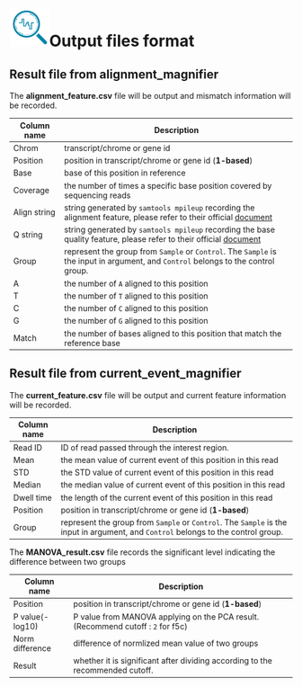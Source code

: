 # ![logo](logo_tiny.png "nanoCEM")Output files format

## Result file from alignment_magnifier

The **alignment_feature.csv** file will be output and mismatch information will be recorded.

| Column name       |Description|
|------------|------------|
| Chrom      |transcript/chrome or gene id
| Position   |position in transcript/chrome or gene id (**1-based**)
| Base       |base of this position in reference
| Coverage   |the number of times a specific base position covered by sequencing reads
| Align string |string generated by `samtools mpileup` recording the alignment feature, please refer to their official [document](https://www.htslib.org/doc/samtools-mpileup.html)
| Q string   |string generated by `samtools mpileup` recording the base quality feature, please refer to their official [document](https://www.htslib.org/doc/samtools-mpileup.html)
| Group      |represent the group from `Sample` or `Control`. The `Sample` is the input in argument, and `Control` belongs to the control group.
| A          |the number of `A` aligned to this position
| T          |the number of `T` aligned to this position
| C          |the number of `C` aligned to this position
| G          |the number of `G` aligned to this position
| Match      |the number of bases aligned to this position that match the reference base

## Result file from current_event_magnifier

The **current_feature.csv** file will be output and current feature information will be recorded.

| Column name       |Description|
|------------|------------|
| Read ID | ID of read passed through the interest region.
| Mean |the mean value of current event of this position in this read
| STD  |the STD value of current event of this position in this read
| Median |the median value of current event of this position in this read
| Dwell time |the length of the current event of this position in this read
| Position |position in transcript/chrome or gene id (**1-based**)
| Group |represent the group from `Sample` or `Control`. The `Sample` is the input in argument, and `Control` belongs to the control group.


The **MANOVA_result.csv** file records the significant level indicating the difference between two groups

| Column name     |Description|
|-----------------|------------|
| Position        | position in transcript/chrome or gene id (**1-based**)
| P value(-log10) | P value from MANOVA applying on the PCA result. (Recommend cutoff : `2` for f5c)
| Norm difference | difference of normlized mean value of two groups
| Result          | whether it is significant after dividing according to the recommended cutoff.